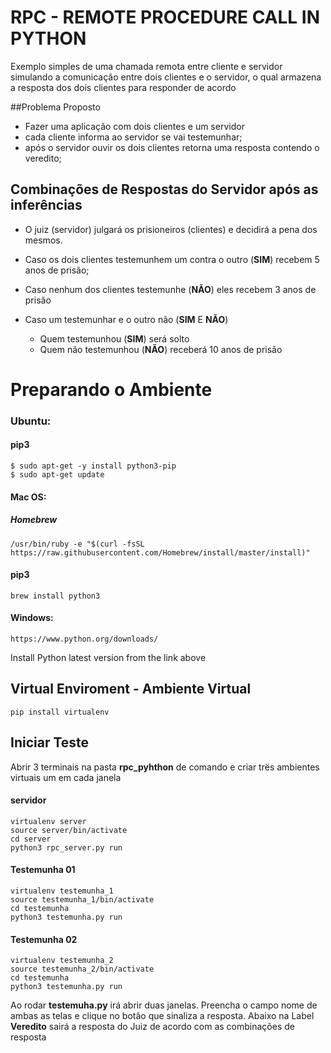 # RPC - REMOTE PROCEDURE CALL IN PYTHON

Exemplo simples de uma chamada remota entre cliente e servidor 
simulando a comunicação entre dois clientes e o servidor, o qual armazena
a resposta dos dois clientes para responder de acordo

##Problema Proposto
* Fazer uma aplicação com dois clientes e um servidor
* cada cliente informa ao servidor se vai testemunhar;
* após o servidor ouvir os dois clientes retorna uma resposta contendo o veredito;

## Combinações de Respostas do Servidor após as inferências
* O juiz (servidor) julgará os prisioneiros (clientes) e decidirá a pena dos mesmos.

* Caso os dois clientes testemunhem um contra o outro (**SIM**) recebem 5 anos de prisão;

* Caso nenhum dos clientes testemunhe (**NÃO**) eles recebem 3 anos de prisão

* Caso um testemunhar e o outro não (**SIM** E **NÃO**)
    * Quem testemunhou (**SIM**) será solto
    * Quem não testemunhou (**NÃO**) receberá 10 anos de prisão 

# Preparando o Ambiente

### Ubuntu:

#### pip3
    $ sudo apt-get -y install python3-pip
    $ sudo apt-get update

#### Mac OS:

##### Homebrew

    /usr/bin/ruby -e "$(curl -fsSL https://raw.githubusercontent.com/Homebrew/install/master/install)"
    
#### pip3
    brew install python3


#### Windows:
    https://www.python.org/downloads/
   Install Python latest version from the link above
    
## Virtual Enviroment - Ambiente Virtual
    pip install virtualenv
    
## Iniciar Teste

Abrir 3 terminais na pasta **rpc_pyhthon** de comando e criar trës ambientes virtuais um em cada janela

#### servidor
    virtualenv server
    source server/bin/activate
    cd server
    python3 rpc_server.py run

#### Testemunha 01
    virtualenv testemunha_1
    source testemunha_1/bin/activate
    cd testemunha
    python3 testemunha.py run
    
#### Testemunha 02
    virtualenv testemunha_2
    source testemunha_2/bin/activate
    cd testemunha
    python3 testemunha.py run
    
Ao rodar **testemuha.py** irá abrir duas janelas.
Preencha o campo nome de ambas as telas e clique no botão que
sinaliza a resposta.
Abaixo na Label **Veredito** sairá a resposta do Juiz de acordo
com as combinações de resposta

    
